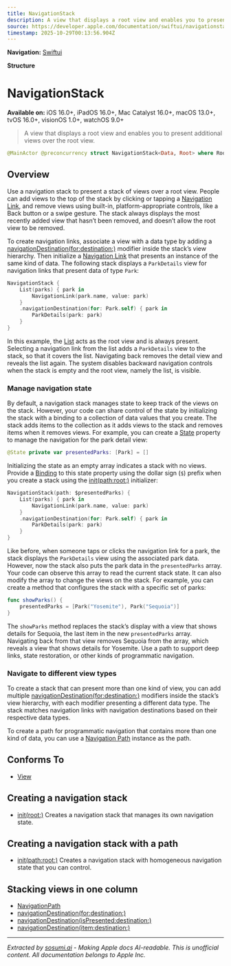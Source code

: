 ```yaml
---
title: NavigationStack
description: A view that displays a root view and enables you to present additional views over the root view.
source: https://developer.apple.com/documentation/swiftui/navigationstack
timestamp: 2025-10-29T00:13:56.904Z
---
```


**Navigation:** [Swiftui](/documentation/swiftui)

**Structure**

# NavigationStack

**Available on:** iOS 16.0+, iPadOS 16.0+, Mac Catalyst 16.0+, macOS 13.0+, tvOS 16.0+, visionOS 1.0+, watchOS 9.0+

> A view that displays a root view and enables you to present additional views over the root view.

```swift
@MainActor @preconcurrency struct NavigationStack<Data, Root> where Root : View
```

## Overview

Use a navigation stack to present a stack of views over a root view. People can add views to the top of the stack by clicking or tapping a [Navigation Link](/documentation/swiftui/navigationlink), and remove views using built-in, platform-appropriate controls, like a Back button or a swipe gesture. The stack always displays the most recently added view that hasn’t been removed, and doesn’t allow the root view to be removed.

To create navigation links, associate a view with a data type by adding a [navigationDestination(for:destination:)](/documentation/swiftui/view/navigationdestination(for:destination:)) modifier inside the stack’s view hierarchy. Then initialize a [Navigation Link](/documentation/swiftui/navigationlink) that presents an instance of the same kind of data. The following stack displays a `ParkDetails` view for navigation links that present data of type `Park`:

```swift
NavigationStack {
    List(parks) { park in
        NavigationLink(park.name, value: park)
    }
    .navigationDestination(for: Park.self) { park in
        ParkDetails(park: park)
    }
}
```

In this example, the [List](/documentation/swiftui/list) acts as the root view and is always present. Selecting a navigation link from the list adds a `ParkDetails` view to the stack, so that it covers the list. Navigating back removes the detail view and reveals the list again. The system disables backward navigation controls when the stack is empty and the root view, namely the list, is visible.

### Manage navigation state

By default, a navigation stack manages state to keep track of the views on the stack. However, your code can share control of the state by initializing the stack with a binding to a collection of data values that you create. The stack adds items to the collection as it adds views to the stack and removes items when it removes views. For example, you can create a [State](/documentation/swiftui/state) property to manage the navigation for the park detail view:

```swift
@State private var presentedParks: [Park] = []
```

Initializing the state as an empty array indicates a stack with no views. Provide a [Binding](/documentation/swiftui/binding) to this state property using the dollar sign (`$`) prefix when you create a stack using the [init(path:root:)](/documentation/swiftui/navigationstack/init(path:root:)) initializer:

```swift
NavigationStack(path: $presentedParks) {
    List(parks) { park in
        NavigationLink(park.name, value: park)
    }
    .navigationDestination(for: Park.self) { park in
        ParkDetails(park: park)
    }
}
```

Like before, when someone taps or clicks the navigation link for a park, the stack displays the `ParkDetails` view using the associated park data. However, now the stack also puts the park data in the `presentedParks` array. Your code can observe this array to read the current stack state. It can also modify the array to change the views on the stack. For example, you can create a method that configures the stack with a specific set of parks:

```swift
func showParks() {
    presentedParks = [Park("Yosemite"), Park("Sequoia")]
}
```

The `showParks` method replaces the stack’s display with a view that shows details for Sequoia, the last item in the new `presentedParks` array. Navigating back from that view removes Sequoia from the array, which reveals a view that shows details for Yosemite. Use a path to support deep links, state restoration, or other kinds of programmatic navigation.

### Navigate to different view types

To create a stack that can present more than one kind of view, you can add multiple [navigationDestination(for:destination:)](/documentation/swiftui/view/navigationdestination(for:destination:)) modifiers inside the stack’s view hierarchy, with each modifier presenting a different data type. The stack matches navigation links with navigation destinations based on their respective data types.

To create a path for programmatic navigation that contains more than one kind of data, you can use a [Navigation Path](/documentation/swiftui/navigationpath) instance as the path.

## Conforms To

- [View](/documentation/swiftui/view)

## Creating a navigation stack

- [init(root:)](/documentation/swiftui/navigationstack/init(root:)) Creates a navigation stack that manages its own navigation state.

## Creating a navigation stack with a path

- [init(path:root:)](/documentation/swiftui/navigationstack/init(path:root:)) Creates a navigation stack with homogeneous navigation state that you can control.

## Stacking views in one column

- [NavigationPath](/documentation/swiftui/navigationpath)
- [navigationDestination(for:destination:)](/documentation/swiftui/view/navigationdestination(for:destination:))
- [navigationDestination(isPresented:destination:)](/documentation/swiftui/view/navigationdestination(ispresented:destination:))
- [navigationDestination(item:destination:)](/documentation/swiftui/view/navigationdestination(item:destination:))

---

*Extracted by [sosumi.ai](https://sosumi.ai) - Making Apple docs AI-readable.*
*This is unofficial content. All documentation belongs to Apple Inc.*
